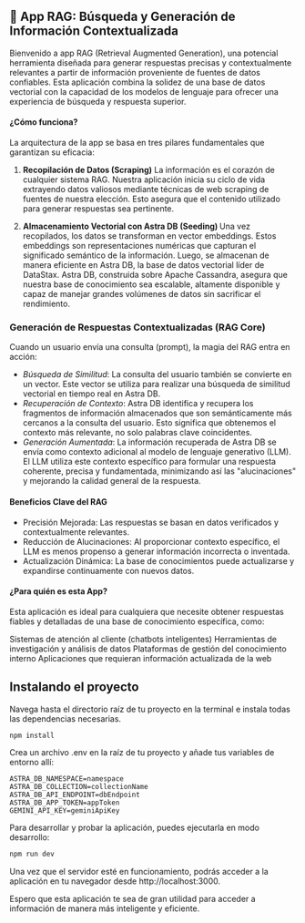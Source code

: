 ## 🚀 App RAG: Búsqueda y Generación de Información Contextualizada
Bienvenido a app RAG (Retrieval Augmented Generation), una potencial herramienta diseñada para generar respuestas precisas y contextualmente relevantes a partir de información proveniente de fuentes de datos confiables. Esta aplicación combina la solidez de una base de datos vectorial con la capacidad de los modelos de lenguaje para ofrecer una experiencia de búsqueda y respuesta superior.

#### ¿Cómo funciona?
La arquitectura de la app se basa en tres pilares fundamentales que garantizan su eficacia:

1. <b>Recopilación de Datos (Scraping)</b>
La información es el corazón de cualquier sistema RAG. Nuestra aplicación inicia su ciclo de vida extrayendo datos valiosos mediante técnicas de web scraping de fuentes de nuestra elección. Esto asegura que el contenido utilizado para generar respuestas sea pertinente.

2. <b>Almacenamiento Vectorial con Astra DB (Seeding) </b>
Una vez recopilados, los datos se transforman en vector embeddings. Estos embeddings son representaciones numéricas que capturan el significado semántico de la información. Luego, se almacenan de manera eficiente en Astra DB, la base de datos vectorial líder de DataStax.
Astra DB, construida sobre Apache Cassandra, asegura que nuestra base de conocimiento sea escalable, altamente disponible y capaz de manejar grandes volúmenes de datos sin sacrificar el rendimiento.

### Generación de Respuestas Contextualizadas (RAG Core)
Cuando un usuario envía una consulta (prompt), la magia del RAG entra en acción:

- <i>Búsqueda de Similitud</i>: La consulta del usuario también se convierte en un vector. Este vector se utiliza para realizar una búsqueda de similitud vectorial en tiempo real en Astra DB.
- <i>Recuperación de Contexto</i>: Astra DB identifica y recupera los fragmentos de información almacenados que son semánticamente más cercanos a la consulta del usuario. Esto significa que obtenemos el contexto más relevante, no solo palabras clave coincidentes.
- <i>Generación Aumentada</i>: La información recuperada de Astra DB se envía como contexto adicional al modelo de lenguaje generativo (LLM). El LLM utiliza este contexto específico para formular una respuesta coherente, precisa y fundamentada, minimizando así las "alucinaciones" y mejorando la calidad general de la respuesta.

#### Beneficios Clave del RAG
- Precisión Mejorada: Las respuestas se basan en datos verificados y contextualmente relevantes.
- Reducción de Alucinaciones: Al proporcionar contexto específico, el LLM es menos propenso a generar información incorrecta o inventada.
- Actualización Dinámica: La base de conocimientos puede actualizarse y expandirse continuamente con nuevos datos.

#### ¿Para quién es esta App?
Esta aplicación es ideal para cualquiera que necesite obtener respuestas fiables y detalladas de una base de conocimiento específica, como:

Sistemas de atención al cliente (chatbots inteligentes)
Herramientas de investigación y análisis de datos
Plataformas de gestión del conocimiento interno
Aplicaciones que requieran información actualizada de la web

## Instalando el proyecto
Navega hasta el directorio raíz de tu proyecto en la terminal e instala todas las dependencias necesarias.
```bash
npm install
```

Crea un archivo .env en la raíz de tu proyecto y añade tus variables de entorno allí:
```
ASTRA_DB_NAMESPACE=namespace
ASTRA_DB_COLLECTION=collectionName
ASTRA_DB_API_ENDPOINT=dbEndpoint
ASTRA_DB_APP_TOKEN=appToken
GEMINI_API_KEY=geminiApiKey
```

Para desarrollar y probar la aplicación, puedes ejecutarla en modo desarrollo:

```bash
npm run dev
```

Una vez que el servidor esté en funcionamiento, podrás acceder a la aplicación en tu navegador desde http://localhost:3000.

Espero que esta aplicación te sea de gran utilidad para acceder a información de manera más inteligente y eficiente.